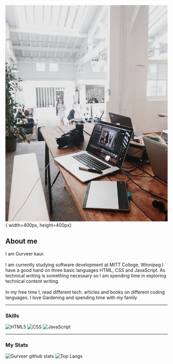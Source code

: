 ![plot](./assets/img/pexels-flo-dahm-699459.jpg) { width=400px, height=400px}


## About me

I am Gurveer kaur.
\
\
I am currently studying software development at MITT College, Winnipeg.I have a good hand on three basic languages HTML, CSS and JavaScript.
As technical writing is something necessary so I am spending time in exploring technical content writing. 
\
\
In my free time I, read different tech. articles and books on different coding languages. I love Gardening and spending time with my family


---
### Skills
![HTML5](https://img.shields.io/badge/html5-%23E34F26.svg?style=for-the-badge&logo=html5&logoColor=white)
![CSS](https://img.shields.io/badge/css3-%231572B6.svg?style=for-the-badge&logo=css3&logoColor=white)
![JavaScript](https://img.shields.io/badge/javascript-%23323330.svg?style=for-the-badge&logo=javascript&logoColor=%23F7DF1E)

---
### My Stats
![Gurveer github stats](https://github-readme-stats.vercel.app/api?username=GurveerKaur1&show_icons=true&hide_border=true)
![Top Langs](https://github-readme-stats.vercel.app/api/top-langs/?username=GurveerKaur1&show_icons=true&hide_border=true)


